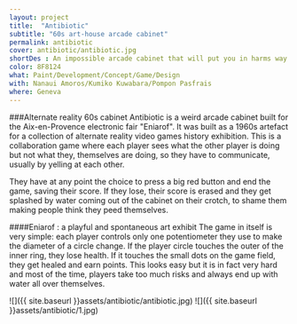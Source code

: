 ```yaml
---
layout: project
title:  "Antibiotic"
subtitle: "60s art-house arcade cabinet"
permalink: antibiotic
cover: antibiotic/antibiotic.jpg
shortDes : An impossible arcade cabinet that will put you in harms way.
color: 8F8124
what: Paint/Development/Concept/Game/Design
with: Nanaui Amoros/Kumiko Kuwabara/Pompon Pasfrais
where: Geneva
---
```


###Alternate reality 60s cabinet
Antibiotic is a weird arcade cabinet built for the Aix-en-Provence electronic fair "Eniarof". It was built as a 1960s artefact for a collection of alternate reality video games history exhibition. This is a collaboration game where each player sees what the other player is doing but not what they, themselves are doing, so they have to communicate, usually by yelling at each other.

They have at any point the choice to press a big red button and end the game, saving their score. If they lose, their score is erased and they get splashed by water coming out of the cabinet on their crotch, to shame them making people think they peed themselves.

####Eniarof : a playful and spontaneous art exhibit
The game in itself is very simple: each player controls only one potentiometer they use to make the diameter of a circle change. If the player circle touches the outer of the inner ring, they lose health. If it touches the small dots on the game field, they get healed and earn points. This looks easy but it is in fact very hard and most of the time, players take too much risks and always end up with water all over themselves.

![]({{ site.baseurl }}assets/antibiotic/antibiotic.jpg)
![]({{ site.baseurl }}assets/antibiotic/1.jpg)
